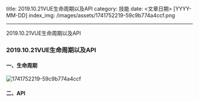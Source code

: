 
title: 2019.10.21VUE生命周期以及API
category: 技能
date: <文章日期> [YYYY-MM-DD]
index_img: /images/assets/1741752219-59c9b774a4ccf.png

---

2019.10.21VUE生命周期以及API

<!--more-->

### 2019.10.21VUE生命周期以及API

#### 一、生命周期



![1741752219-59c9b774a4ccf](/images/assets/1741752219-59c9b774a4ccf.png)

#### 二、API

